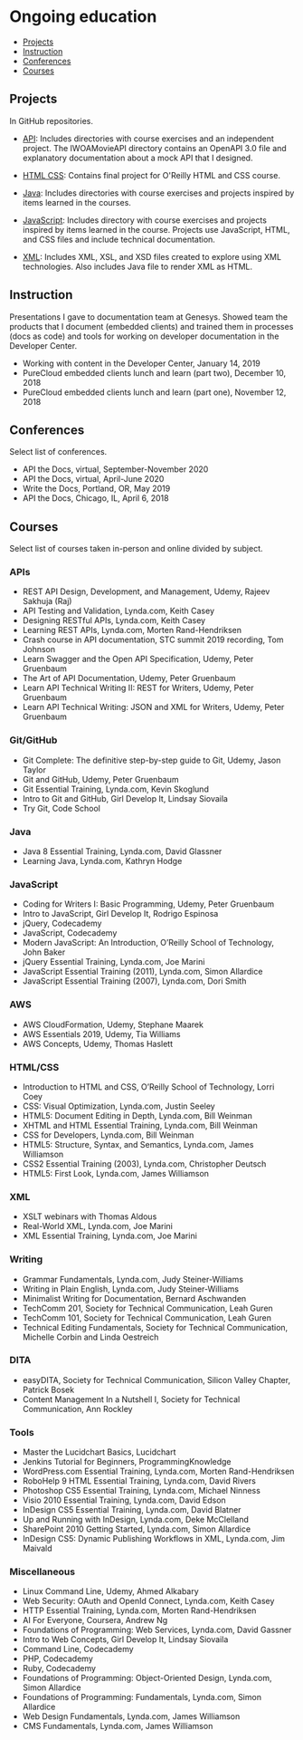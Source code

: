 # Ongoing education

* [Projects](#projects)
* [Instruction](#instruction)
* [Conferences](#conferences)
* [Courses](#courses)

## Projects

In GitHub repositories.

* [API](https://github.com/amylmiller7/API): Includes directories with course exercises and an independent project. The IWOAMovieAPI directory contains an OpenAPI 3.0 file and explanatory documentation about a mock API that I designed.
  
* [HTML CSS](https://github.com/amylmiller7/HTML_CSS): Contains final project for O'Reilly HTML and CSS course.
  
* [Java](https://github.com/amylmiller7/Java): Includes directories with course exercises and projects inspired by items learned in the courses.
  
* [JavaScript](https://github.com/amylmiller7/JavaScript): Includes directory with course exercises and projects inspired by items learned in the course. Projects use JavaScript, HTML, and CSS files and include technical documentation.
  
* [XML](https://github.com/amylmiller7/XML): Includes XML, XSL, and XSD files created to explore using XML technologies. Also includes Java file to render XML as HTML.

## Instruction

Presentations I gave to documentation team at Genesys. Showed team the products that I document (embedded clients) and trained them in processes (docs as code) and tools for working on developer documentation in the Developer Center.

* Working with content in the Developer Center, January 14, 2019
* PureCloud embedded clients lunch and learn (part two), December 10, 2018
* PureCloud embedded clients lunch and learn (part one), November 12, 2018

## Conferences

Select list of conferences.

* API the Docs, virtual, September-November 2020
* API the Docs, virtual, April-June 2020
* Write the Docs, Portland, OR, May 2019
* API the Docs, Chicago, IL, April 6, 2018

## Courses

Select list of courses taken in-person and online divided by subject.

### APIs

* REST API Design, Development, and Management, Udemy, Rajeev Sakhuja (Raj)
* API Testing and Validation, Lynda.com, Keith Casey
* Designing RESTful APIs, Lynda.com, Keith Casey
* Learning REST APIs, Lynda.com, Morten Rand-Hendriksen
* Crash course in API documentation, STC summit 2019 recording, Tom Johnson
* Learn Swagger and the Open API Specification, Udemy, Peter Gruenbaum
* The Art of API Documentation, Udemy, Peter Gruenbaum
* Learn API Technical Writing II: REST for Writers, Udemy, Peter Gruenbaum
* Learn API Technical Writing: JSON and XML for Writers, Udemy, Peter Gruenbaum

### Git/GitHub

* Git Complete: The definitive step-by-step guide to Git, Udemy, Jason Taylor
* Git and GitHub, Udemy, Peter Gruenbaum
* Git Essential Training, Lynda.com, Kevin Skoglund
* Intro to Git and GitHub, Girl Develop It, Lindsay Siovaila
* Try Git, Code School

### Java

* Java 8 Essential Training, Lynda.com, David Glassner
* Learning Java, Lynda.com, Kathryn Hodge

### JavaScript

* Coding for Writers I: Basic Programming, Udemy, Peter Gruenbaum
* Intro to JavaScript, Girl Develop It, Rodrigo Espinosa
* jQuery, Codecademy
* JavaScript, Codecademy
* Modern JavaScript: An Introduction, O’Reilly School of Technology, John Baker
* jQuery Essential Training, Lynda.com, Joe Marini
* JavaScript Essential Training (2011), Lynda.com, Simon Allardice
* JavaScript Essential Training (2007), Lynda.com, Dori Smith

### AWS

* AWS CloudFormation, Udemy, Stephane Maarek
* AWS Essentials 2019, Udemy, Tia Williams
* AWS Concepts, Udemy, Thomas Haslett

### HTML/CSS

* Introduction to HTML and CSS, O’Reilly School of Technology, Lorri Coey
* CSS: Visual Optimization, Lynda.com, Justin Seeley
* HTML5: Document Editing in Depth, Lynda.com, Bill Weinman
* XHTML and HTML Essential Training, Lynda.com, Bill Weinman
* CSS for Developers, Lynda.com, Bill Weinman
* HTML5: Structure, Syntax, and Semantics, Lynda.com, James Williamson
* CSS2 Essential Training (2003), Lynda.com, Christopher Deutsch
* HTML5: First Look, Lynda.com, James Williamson

### XML

* XSLT webinars with Thomas Aldous
* Real-World XML, Lynda.com, Joe Marini
* XML Essential Training, Lynda.com, Joe Marini

### Writing

* Grammar Fundamentals, Lynda.com, Judy Steiner-Williams
* Writing in Plain English, Lynda.com, Judy Steiner-Williams
* Minimalist Writing for Documentation, Bernard Aschwanden
* TechComm 201, Society for Technical Communication, Leah Guren
* TechComm 101, Society for Technical Communication, Leah Guren
* Technical Editing Fundamentals, Society for Technical Communication, Michelle Corbin and Linda Oestreich

### DITA

* easyDITA, Society for Technical Communication, Silicon Valley Chapter, Patrick Bosek
* Content Management In a Nutshell I, Society for Technical Communication, Ann Rockley

### Tools

* Master the Lucidchart Basics, Lucidchart
* Jenkins Tutorial for Beginners, ProgrammingKnowledge
* WordPress.com Essential Training, Lynda.com, Morten Rand-Hendriksen
* RoboHelp 9 HTML Essential Training, Lynda.com, David Rivers
* Photoshop CS5 Essential Training, Lynda.com, Michael Ninness
* Visio 2010 Essential Training, Lynda.com, David Edson
* InDesign CS5 Essential Training, Lynda.com, David Blatner
* Up and Running with InDesign, Lynda.com, Deke McClelland
* SharePoint 2010 Getting Started, Lynda.com, Simon Allardice
* InDesign CS5: Dynamic Publishing Workflows in XML, Lynda.com, Jim Maivald

### Miscellaneous

* Linux Command Line, Udemy, Ahmed Alkabary
* Web Security: OAuth and OpenId Connect, Lynda.com, Keith Casey
* HTTP Essential Training, Lynda.com, Morten Rand-Hendriksen
* AI For Everyone, Coursera, Andrew Ng
* Foundations of Programming: Web Services, Lynda.com, David Gassner
* Intro to Web Concepts, Girl Develop It, Lindsay Siovaila
* Command Line, Codecademy
* PHP, Codecademy
* Ruby, Codecademy
* Foundations of Programming: Object-Oriented Design, Lynda.com, Simon Allardice
* Foundations of Programming: Fundamentals, Lynda.com, Simon Allardice
* Web Design Fundamentals, Lynda.com, James Williamson
* CMS Fundamentals, Lynda.com, James Williamson